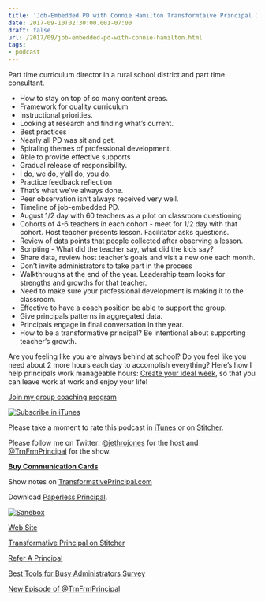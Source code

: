 ```yaml
---
title: 'Job-Embedded PD with Connie Hamilton Transformtaive Principal 191'
date: 2017-09-10T02:30:00.001-07:00
draft: false
url: /2017/09/job-embedded-pd-with-connie-hamilton.html
tags: 
- podcast
---
```


  

Part time curriculum director in a rural school district and part time consultant.

*   How to stay on top of so many content areas.
*   Framework for quality curriculum
*   Instructional priorities.
*   Looking at research and finding what’s current.
*   Best practices
*   Nearly all PD was sit and get.
*   Spiraling themes of professional development.
*   Able to provide effective supports
*   Gradual release of responsibility.
*   I do, we do, y’all do, you do.
*   Practice feedback reflection
*   That’s what we’ve always done.
*   Peer observation isn’t always received very well.
*   Timeline of job-embedded PD.
*   August 1/2 day with 60 teachers as a pilot on classroom questioning
*   Cohorts of 4-6 teachers in each cohort - meet for 1/2 day with that cohort. Host teacher presents lesson. Facilitator asks questions.
*   Review of data points that people collected after observing a lesson.
*   Scripting - What did the teacher say, what did the kids say?
*   Share data, review host teacher’s goals and visit a new one each month.
*   Don’t invite administrators to take part in the process
*   Walkthroughs at the end of the year. Leadership team looks for strengths and growths for that teacher.
*   Need to make sure your professional development is making it to the classroom.
*   Effective to have a coach position be able to support the group.
*   Give principals patterns in aggregated data.
*   Principals engage in final conversation in the year.
*   How to be a transformative principal? Be intentional about supporting teacher’s growth.

Are you feeling like you are always behind at school? Do you feel like you need about 2 more hours each day to accomplish everything? Here’s how I help principals work manageable hours: [Create your ideal week](http://transformativeprincipal.org/idealweek), so that you can leave work at work and enjoy your life!

[Join my group coaching program](http://transformativeprincipal.org/mastermind)

[![Subscribe in iTunes](http://transformativeprincipal.org/wp-content/uploads/2015/07/itunes.png)](https://itunes.apple.com/us/podcast/transformative-principal/id770942472?mt=2)

Please take a moment to rate this podcast in [iTunes](https://itunes.apple.com/us/podcast/transformative-principal/id770942472?mt=2) or on [Stitcher](http://www.stitcher.com/podcast/jethro-jones/transformative-principals?refid=stpr). 

Please follow me on Twitter: [@jethrojones](http://twitter.com/jethrojones) for the host and [@TrnFrmPrincipal](http://twitter.com/trnfrmprincipal) for the show.

[**Buy Communication Cards**](http://www.jethrojones.com/new-products/communication-cards)

Show notes on [TransformativePrincipal.com](http://transformativeprincipal.org/)

Download [Paperless Principal](http://itunes.apple.com/us/book/paperless-principal/id558201943?ls=1).  

[![Sanebox](https://ambassador-api.s3.amazonaws.com/files/810_Sep_10_2013_00_03_15.jpg)](http://mbsy.co/3jbnc)

[Web Site](http://transformativeprincipal.com)

[Transformative Principal on Stitcher](http://www.stitcher.com/s?fid=44392&refid=stpr)

[Refer A Principal](https://docs.google.com/forms/d/1pI7a1e-rszZkDurFR2Jw9aXYjOX0XfCcJ-uTsgNiAmo/viewform)

[Best Tools for Busy Administrators Survey](https://docs.google.com/forms/d/12nqS30m-7PQ5BhlGSGrXoQrYwZ33bgulQRaXfUagC08/viewform)

  

[New Episode of @TrnFrmPrincipal](http://www.transformativeprincipal.org/episode191)